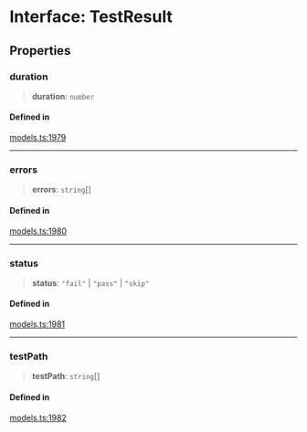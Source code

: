 # Interface: TestResult

## Properties

### duration

> **duration**: `number`

#### Defined in

[models.ts:1979](https://github.com/live-codes/livecodes/blob/a00c38a6cc2a8843798f549e6bbda8c428cdf714/src/sdk/models.ts#L1979)

***

### errors

> **errors**: `string`[]

#### Defined in

[models.ts:1980](https://github.com/live-codes/livecodes/blob/a00c38a6cc2a8843798f549e6bbda8c428cdf714/src/sdk/models.ts#L1980)

***

### status

> **status**: `"fail"` \| `"pass"` \| `"skip"`

#### Defined in

[models.ts:1981](https://github.com/live-codes/livecodes/blob/a00c38a6cc2a8843798f549e6bbda8c428cdf714/src/sdk/models.ts#L1981)

***

### testPath

> **testPath**: `string`[]

#### Defined in

[models.ts:1982](https://github.com/live-codes/livecodes/blob/a00c38a6cc2a8843798f549e6bbda8c428cdf714/src/sdk/models.ts#L1982)